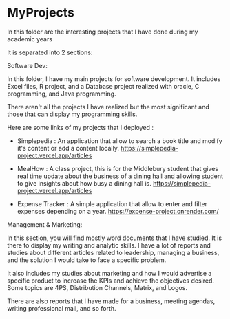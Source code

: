 # MyProjects
In this folder are the interesting projects that I have done during my academic years 

It is separated into 2 sections: 


Software Dev:

In this folder, I have my main projects for software development.
It includes Excel files, R project, and a Database project realized with oracle, C programming, and Java programming.

There aren't all the projects I have realized but the most significant and those that can display my programming skills. 

Here are some links of my projects that I deployed : 

- Simplepedia : An application that allow to search a book title and modify it's content or add a content locally. 
https://simplepedia-project.vercel.app/articles

- MealHow : A class project, this is for the Middlebury student that gives real time update about the business of a dining hall and allowing student to give insights about how busy a dining hall is. 
https://simplepedia-project.vercel.app/articles

- Expense Tracker : A simple application that allow to enter and filter expenses depending on a year. 
https://expense-project.onrender.com/

Management & Marketing: 

In this section, you will find mostly word documents that I have studied. It is there to display my writing and analytic skills. 
I have a lot of reports and studies about different articles related to leadership, managing a business, and the solution I would take to face a specific problem. 

It also includes my studies about marketing and how I would advertise a specific product to increase the KPIs and achieve the objectives desired. 
Some topics are 4PS, Distribution Channels, Matrix, and Logos. 

There are also reports that I have made for a business, meeting agendas, writing professional mail, and so forth. 
